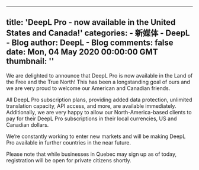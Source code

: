 
---
title: 'DeepL Pro - now available in the United States and Canada!'
categories: 
    - 新媒体
    - DeepL - Blog
author: DeepL - Blog
comments: false
date: Mon, 04 May 2020 00:00:00 GMT
thumbnail: ''
---

<div>   
<p>     We are delighted to announce that DeepL Pro is now available in the Land of the Free and the True North! This has been a longstanding goal of ours and we are very proud to welcome our American and Canadian friends.     </p>     <p>     All DeepL Pro subscription plans, providing added data protection, unlimited translation capacity, API access, and more, are available immediately. Additionally, we are very happy to allow our North-America-based clients to pay for their DeepL Pro subscriptions in their local currencies, US and Canadian dollars.     </p>     <p>     We’re constantly working to enter new markets and will be making DeepL Pro available in further countries in the near future.     </p>     <p>     Please note that while businesses in Quebec may sign up as of today, registration will be open for private citizens shortly.     </p>  
</div>
            